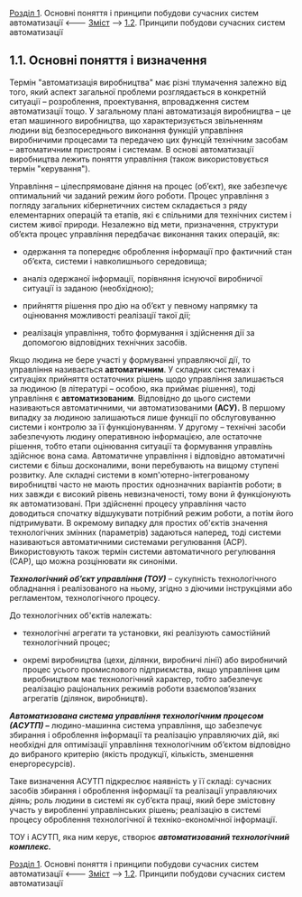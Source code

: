 [Розділ 1](1.md). Основні поняття і принципи побудови сучасних систем автоматизації  <--- [Зміст](README.md) --> [1.2](1_2.md). Принципи побудови сучасних систем автоматизації

## 1.1. Основні поняття і визначення

Термін "автоматизація виробництва" має різні тлумачення залежно від того, який аспект загальної проблеми розглядається в конкретній ситуації – розроблення, проектування, впровадження систем автоматизації тощо. У загальному плані автоматизація виробництва – це етап машинного виробництва, що характеризується звільненням людини від безпосереднього виконання функцій управління виробничими процесами та передачею цих функцій технічним засобам – автоматичним пристроям і системам. В основі автоматизації виробництва лежить поняття управління (також використовується термін "керування").

Управління – цілеспрямоване діяння на процес (об’єкт), яке забезпечує оптимальний чи заданий режим його роботи. Процес управління з погляду загальних кібернетичних систем складається з ряду елементарних операцій та етапів, які є спільними для технічних систем і систем живої природи. Незалежно від мети, призначення, структури об’єкта процес управління передбачає виконання таких операцій, як:

- одержання та попереднє оброблення інформації про фактичний стан об’єкта, системи і навколишнього середовища;

- аналіз одержаної інформації, порівняння існуючої виробничої ситуації із заданою (необхідною);

- прийняття рішення про дію на об’єкт у певному напрямку та оцінювання можливості реалізації такої дії;

- реалізація управління, тобто формування і здійснення дії за допомогою відповідних технічних засобів.

Якщо людина не бере участі у формуванні управляючої дії, то управління називається **автоматичним**. У складних системах і ситуаціях прийняття остаточних рішень щодо управління залишається за людиною (в літературі – особою, яка приймає рішення), тоді управління є **автоматизованим**. Відповідно до цього системи називаються автоматичними, чи автоматизованими **(АСУ).** В першому випадку за людиною залишаються лише функції по обслуговуванню системи і контролю за її функціонуванням. У другому – технічні засоби забезпечують людину оперативною інформацією, але остаточне рішення, тобто етапи оцінювання ситуації та формування управлінь здійснює вона сама. Автоматичне управління і відповідно автоматичні системи є більш досконалими, вони перебувають на вищому ступені розвитку. Але складні системи в комп'ютерно-інтегрованому виробництві часто не мають простих однозначних варіантів роботи; в них завжди є високий рівень невизначеності, тому вони й функціонують як автоматизовані. При здійсненні процесу управління часто доводиться спочатку відшукувати потрібний режим роботи, а потім його підтримувати. В окремому випадку для простих об'єктів значення технологічних змінних (параметрів) задаються наперед, тоді системи називаються автоматичними системами регулювання (АСР). Використовують також термін системи автоматичного регулювання (САР), що можна розцінювати як синоніми.

***Технологічний об’єкт управління (ТОУ)*** – сукупність технологічного обладнання і реалізованого на ньому, згідно з діючими інструкціями або регламентом, технологічного процесу.

До технологічних об'єктів належать:

- технологічні агрегати та установки, які реалізують самостійний технологічний процес;

- окремі виробництва (цехи, ділянки, виробничі лінії) або виробничий процес усього промислового підприємства, якщо управління цим виробництвом має технологічний характер, тобто забезпечує реалізацію раціональних режимів роботи взаємопов’язаних агрегатів (ділянок, виробництв).

***Автоматизована система управління технологічним процесом (АСУТП) –*** людино-машинна система управління, що забезпечує збирання і оброблення інформації та реалізацію управляючих дій, які необхідні для оптимізації управління технологічним об’єктом відповідно до вибраного критерію (якість продукції, кількість, зменшення енергоресурсів).

Таке визначення АСУТП підкреслює наявність у її складі: сучасних засобів збирання і оброблення інформації та реалізації управляючих діянь; роль людини в системі як суб’єкта праці, який бере змістовну участь у виробленні управлінських рішень; реалізацію в системі процесу оброблення технологічної й техніко-економічної інформації.

ТОУ і АСУТП, яка ним керує, створює ***автоматизований технологічний комплекс.*** 



[Розділ 1](1.md). Основні поняття і принципи побудови сучасних систем автоматизації  <--- [Зміст](README.md) --> [1.2](1_2.md). Принципи побудови сучасних систем автоматизації